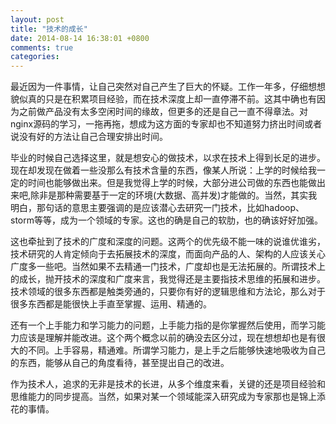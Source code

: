 ```yaml
---
layout: post
title: "技术的成长"
date: 2014-08-14 16:38:01 +0800
comments: true
categories: 
---
```


最近因为一件事情，让自己突然对自己产生了巨大的怀疑。工作一年多，仔细想想貌似真的只是在积累项目经验，而在技术深度上却一直停滞不前。这其中确也有因为之前做产品没有太多空闲时间的缘故，但更多的还是自己一直不得章法。对nginx源码的学习，一拖再拖，想成为这方面的专家却也不知道努力挤出时间或者说没有好的方法让自己合理安排出时间。 

毕业的时候自己选择这里，就是想安心的做技术，以求在技术上得到长足的进步。现在却发现在做着一些没那么有技术含量的东西，像某人所说：上学的时候给我一定的时间也能够做出来。但是我觉得上学的时候，大部分进公司做的东西也能做出来吧,除非是那种需要基于一定的环境(大数据、高并发)才能做的。当然，其实我明白，那句话的意思主要强调的是应该潜心去研究一门技术，比如hadoop、storm等等，成为一个领域的专家。这也的确是自己的软肋，也的确该好好加强。

这也牵扯到了技术的广度和深度的问题。这两个的优先级不能一味的说谁优谁劣，技术研究的人肯定倾向于去拓展技术的深度，而面向产品的人、架构的人应该关心广度多一些吧。当然如果不去精通一门技术，广度却也是无法拓展的。所谓技术上的成长，抛开技术的深度和广度来言，我觉得还是主要指技术思维的拓展和进步。技术领域的很多东西都是触类旁通的，只要你有好的逻辑思维和方法论，那么对于很多东西都是能很快上手直至掌握、运用、精通的。

还有一个上手能力和学习能力的问题，上手能力指的是你掌握然后使用，而学习能力应该是理解并能改进。这个两个概念以前的确没去区分过，现在想想却也是有很大的不同。上手容易，精通难。所谓学习能力，是上手之后能够快速地吸收为自己的东西，能够从自己的角度看待，甚至提出自己的改进。

作为技术人，追求的无非是技术的长进，从多个维度来看，关键的还是项目经验和思维能力的同步提高。当然，如果对某一个领域能深入研究成为专家那也是锦上添花的事情。
